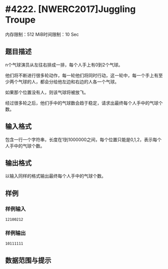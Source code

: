 # #4222. [NWERC2017]Juggling Troupe

内存限制：512 MiB时间限制：10 Sec

## 题目描述

n个气球演员从左往右排成一排，每个人手上有0到2个气球。

他们将不断进行很多轮动作，每一轮他们将同时行动，这一轮中，每一个手上有至少两个气球的人，都会分给他左边和右边的人各一个气球。

如果那个位置没有人，则该气球将被放飞。

经过很多轮之后，他们手中的气球数会趋于稳定，请求出最终每个人手中的气球个数。

## 输入格式

包含一行一个字符串，长度在1到1000000之间，每个位置只能是0,1,2，表示每个人手中的气球个数。

## 输出格式

以输入同样的格式输出最终每个人手中的气球个数。

## 样例

### 样例输入

    
    12100212
    

### 样例输出

    
    10111111
    

## 数据范围与提示
